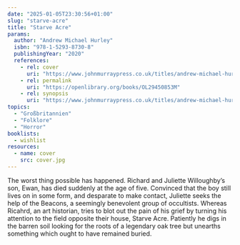 ```yaml
---
date: "2025-01-05T23:30:56+01:00"
slug: "starve-acre"
title: "Starve Acre"
params:
  author: "Andrew Michael Hurley"
  isbn: "978-1-5293-8730-8"
  publishingYear: "2020"
  references:
    - rel: cover
      uri: "https://www.johnmurraypress.co.uk/titles/andrew-michael-hurley/starve-acre/9781529387308/"
    - rel: permalink
      uri: "https://openlibrary.org/books/OL29450853M"
    - rel: synopsis
      uri: "https://www.johnmurraypress.co.uk/titles/andrew-michael-hurley/starve-acre/9781529387308/"
topics:
  - "Großbritannien"
  - "Folklore"
  - "Horror"
booklists:
  - wishlist
resources:
  - name: cover
    src: cover.jpg
---
```

The worst thing possible has happened. Richard and Juliette Willoughby’s son, 
Ewan, has died suddenly at the age of five. Convinced that the boy still lives 
on in some form, and desparate to make contact, Juliette seeks the help of the 
Beacons, a seemingly benevolent group of occultists. Whereas Ricahrd, an art 
historian, tries to blot out the pain of his grief by turning his attention to 
the field opposite their house, Starve Acre. Patiently he digs in the barren 
soil looking for the roots of a legendary oak tree but unearths something which 
ought to have remained buried.